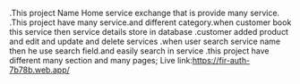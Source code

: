 .This project Name Home service exchange that is provide many service.
.This project have many service.and different category.when customer book this service then service details store in database
.customer added product and edit and update and delete services
.when user search service name then he use search field.and easily search in service
.this project have different many section and many pages;
 Live link:https://fir-auth-7b78b.web.app/